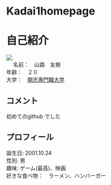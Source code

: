 # Kadai1homepage

<!DOCTYPE html>
<html lang="ja">
<meta charset="utf-8">
<h1>自己紹介</h1>
<p>
<img src="Myphoto.jpg"><br>　
名前：　山路　友樹<br>
年齢：　２０</br>
大学：　<a href="https://kaishi-pu.ac.jp/">開志専門職大学</a>
</p>
<h2>コメント</h2>
<p>
初めてのgithub でした
</p>
<h2>プロフィール</h2>
<p>
誕生日: 2001.10.24<br>
性別: 男<br>
趣味: ゲーム(最高)、映画<br>
好きな食べ物：　ラーメン、ハンバーガー
</p>
